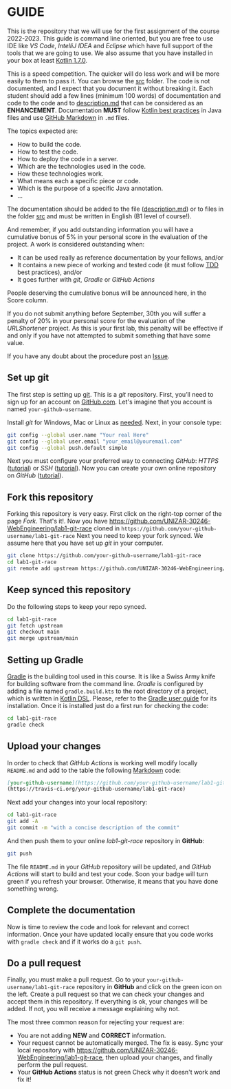 # GUIDE

This is the repository that we will use for the first assignment of the course 2022-2023. This guide is command line oriented, but you are free to use IDE like _VS Code_, _IntelliJ IDEA_ and _Eclipse_ which have full support of the tools that we are going to use. We also assume that you have installed in your box at least [Kotlin 1.7.0](https://kotlinlang.org/docs/getting-started.html#install-kotlin).

This is a speed competition.
The quicker will do less work and will be more easily to them to pass it.
You can browse the [src](../src) folder.
The code is not documented, and I expect that you document it without breaking it.
Each student should add a few lines (minimum 100 words) of documentation and code to the code and to [description.md](../description.md) that can be considered as an __ENHANCEMENT__. Documentation __MUST__ follow [Kotlin best practices](https://kotlinlang.org/docs/kotlin-doc.html) in Java files and use [GitHub Markdown](https://guides.github.com/features/mastering-markdown/) in `.md` files.

The topics expected are:

* How to build the code.
* How to test the code.
* How to deploy the code in a server.
* Which are the technologies used in the code.
* How these technologies work.
* What means each a specific piece or code.
* Which is the purpose of a specific Java annotation.
* ...

The documentation should be added to the file ([description.md](../description.md)) or to files in the folder [src](../src/) and must be written in English (B1 level of course!).

And remember, if you add outstanding information you will have a cumulative bonus of 5% in your personal score in the evaluation of the project. A work is considered outstanding when:

* It can be used really as reference documentation by your fellows, and/or
* It contains a new piece of working and tested code (it must follow [TDD](https://en.wikipedia.org/wiki/Test-driven_development) best practices), and/or
* It goes further with _git_, _Gradle_ or _GitHub Actions_

People deserving the cumulative bonus will be announced here, in the Score column.

If you do not submit anything before September, 30th you will suffer a penalty of 20% in your personal score for the evaluation of the _URLShortener_ project.
As this is your first lab, this penalty will be effective if and only if you have not attempted to submit something that have some value.

If you have any doubt about the procedure post an [Issue](https://github.com/UNIZAR-30246-WebEngineering/lab1-git-race/issues).

## Set up git

The first step is setting up [git](https://git-scm.com/). This is a _git_ repository. First, you’ll need to sign up for an account on [GitHub.com](https://github.com). Let's imagine that you account is named `your-github-username`.

Install _git_ for Windows, Mac or Linux as [needed](https://git-scm.com/downloads).
Next, in your console type:

```bash
git config --global user.name "Your real Here"
git config --global user.email "your_email@youremail.com"
git config --global push.default simple
```

Next you must configure your preferred way to connecting _GitHub_: _HTTPS_ ([tutorial](https://help.github.com/articles/caching-your-github-password-in-git/)) or _SSH_ ([tutorial](https://help.github.com/articles/generating-ssh-keys/)).
Now you can create your own online repository on _GitHub_ ([tutorial](https://help.github.com/articles/create-a-repo/)).

## Fork this repository

Forking this repository is very easy.
First click on the right-top corner of the page _Fork_.
That's it!.
Now you have <https://github.com/UNIZAR-30246-WebEngineering/lab1-git-race> cloned in `https://github.com/your-github-username/lab1-git-race`
Next you need to keep your fork synced. We assume here that you have set up _git_ in your computer.

```bash
git clone https://github.com/your-github-username/lab1-git-race
cd lab1-git-race
git remote add upstream https://github.com/UNIZAR-30246-WebEngineering/lab1-git-race.git
```

## Keep synced this repository

Do the following steps to keep your repo synced.

```bash
cd lab1-git-race
git fetch upstream
git checkout main
git merge upstream/main
```

## Setting up Gradle

[Gradle](http://gradle.org/) is the building tool used in this course.
It is like a Swiss Army knife for building software from the command line.
 _Gradle_ is configured by adding a file named `gradle.build.kts` to the root directory of a project, which is written in [Kotlin DSL](https://docs.gradle.org/current/userguide/kotlin_dsl.html).
 Please, refer to the [Gradle user guide](https://docs.gradle.org/current/userguide/installation.html) for its installation.
 Once it is installed just do a first run for checking the code:

```bash
cd lab1-git-race
gradle check
```

## Upload your changes

In order to check that _GitHub Actions_ is working well modify locally `README.md` and add to the table the following [Markdown](https://help.github.com/articles/github-flavored-markdown/) code:

```markdown
[your-github-username](https://github.com/your-github-username/lab1-git-race) |your NIA | [![Build Status](https://github.com/your-github-username/lab1-git-race/actions/workflows/ci.yml/badge.svg)](https://github.com/your-github-username/lab1-git-race/actions/workflows/ci.yml)
(https://travis-ci.org/your-github-username/lab1-git-race)
```

Next add your changes into your local repository:

```bash
cd lab1-git-race
git add -A
git commit -m "with a concise description of the commit"
```

And then push them to your online _lab1-git-race_ repository in __GitHub__:

```bash
git push
```

The file `README.md` in your _GitHub_ repository will be updated, and _GitHub Actions_ will start to build and test your code. Soon your badge will turn green if you refresh your browser. Otherwise, it means that you have done something wrong.

## Complete the documentation

Now is time to review the code and look for relevant and correct information. Once your have updated locally ensure that you code works with `gradle check` and if it works do a `git push`.

## Do a pull request

Finally, you must make a pull request. Go to your `your-github-username/lab1-git-race` repository in __GitHub__ and click on the green icon on the left. Create a pull request so that we can check your changes and accept them in this repository. If everything is ok, your changes will be added. If not, you will receive a message explaining why not.

The most three common reason for rejecting your request are:

* You are not adding __NEW__ and __CORRECT__ information.
* Your request cannot be automatically merged.
  The fix is easy.
  Sync your local repository with <https://github.com/UNIZAR-30246-WebEngineering/lab1-git-race>, then upload your changes, and finally perform the pull request.
* Your __GitHub Actions__ status is not green
  Check why it doesn't work and fix it!
